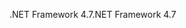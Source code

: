 <span data-ttu-id="34ddb-101">.NET Framework 4.7</span><span class="sxs-lookup"><span data-stu-id="34ddb-101">.NET Framework 4.7</span></span>